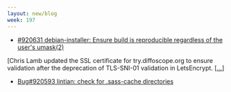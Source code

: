```yaml
---
layout: new/blog
week: 197
---
```


* [#920631 debian-installer: Ensure build is reproducible regardless of the user\'s umask(2)](https://bugs.debian.org/cgi-bin/bugreport.cgi?bug=920631)

 [Chris Lamb updated the SSL certificate for try.diffoscope.org to ensure validation after the deprecation of TLS-SNI-01 validation in LetsEncrypt. [[...](https://github.com/lamby/try.diffoscope.org/commit/6e0d9c30f4fc740809ab4c1510b4a5b37b8f8f43)]

* [Bug#920593 lintian: check for .sass-cache directories](https://bugs.debian.org/920593)
